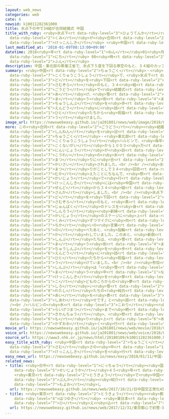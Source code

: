 ```yaml
---
layout: web_news
categories: web
cate: 6
newsid: k10011282361000
title: 氷点下の中で34組が合同結婚式 中国
title_with_ruby: <ruby>氷点下<rt data-ruby-level="3">ひょうてんか</rt></ruby>の<ruby>中<rt data-ruby-level="1">なか</rt></ruby>で34<ruby>組<rt
  data-ruby-level="2">くみ</rt></ruby>が<ruby>合同<rt data-ruby-level="2">ごうどう</rt></ruby><ruby>結婚式<rt
  data-ruby-level="7">けっこんしき</rt></ruby> <ruby>中国<rt data-ruby-level="2">ちゅうごく</rt></ruby>
last_modified_at: '2018-01-09T08:13:00+09:00'
datetime: 2018<ruby>年<rt data-ruby-level="1">ねん</rt></ruby>01<ruby>月<rt data-ruby-level="1">がつ</rt></ruby>09<ruby>日<rt
  data-ruby-level="1">にち</rt></ruby> 08<ruby>時<rt data-ruby-level="2">じ</rt></ruby>13<ruby>分<rt
  data-ruby-level="2">ふん</rt></ruby>
description: 中国・東北部の黒竜江省で、氷点下５度を下回る寒空のもと、３４組のカップルが合同で結婚式を挙げ、雪が舞う街の中心部を歩いて沿道に詰めかけた人たちから祝福を受けました。
summary: <ruby>中国<rt data-ruby-level="2">ちゅうごく</rt></ruby>・<ruby>東北部<rt data-ruby-level="3">とうほくぶ</rt></ruby>の<ruby>黒竜江省<rt
  data-ruby-level="7">こくりゅうこうしょう</rt></ruby>で、<ruby>氷点下<rt data-ruby-level="3">ひょうてんか</rt></ruby>５<ruby>度<rt
  data-ruby-level="3">ど</rt></ruby>を<ruby>下回<rt data-ruby-level="2">したまわ</rt></ruby>る<ruby>寒空<rt
  data-ruby-level="3">さむぞら</rt></ruby>のもと、３４<ruby>組<rt data-ruby-level="2">くみ</rt></ruby>のカップルが<ruby>合同<rt
  data-ruby-level="2">ごうどう</rt></ruby>で<ruby>結婚式<rt data-ruby-level="7">けっこんしき</rt></ruby>を<ruby>挙<rt
  data-ruby-level="4">あ</rt></ruby>げ、<ruby>雪<rt data-ruby-level="2">ゆき</rt></ruby>が<ruby>舞<rt
  data-ruby-level="7">ま</rt></ruby>う<ruby>街<rt data-ruby-level="4">まち</rt></ruby>の<ruby>中心部<rt
  data-ruby-level="3">ちゅうしんぶ</rt></ruby>を<ruby>歩<rt data-ruby-level="2">ある</rt></ruby>いて<ruby>沿道<rt
  data-ruby-level="6">えんどう</rt></ruby>に<ruby>詰<rt data-ruby-level="7">つ</rt></ruby>めかけた<ruby>人<rt
  data-ruby-level="1">ひと</rt></ruby>たちから<ruby>祝福<rt data-ruby-level="4">しゅくふく</rt></ruby>を<ruby>受<rt
  data-ruby-level="3">う</rt></ruby>けました。
image_url: https://newswebeasy.github.io/ja201801/news/web/image/2018/01/09/K10011282361_1801091008_1801091009_01_02.jpg
more: この<ruby>合同<rt data-ruby-level="2">ごうどう</rt></ruby><ruby>結婚式<rt data-ruby-level="7">けっこんしき</rt></ruby>は、<ruby>新年<rt
  data-ruby-level="2">しんねん</rt></ruby>を<ruby>迎<rt data-ruby-level="7">むか</rt></ruby>えた<ruby>中国<rt
  data-ruby-level="2">ちゅうごく</rt></ruby>・<ruby>東北部<rt data-ruby-level="3">とうほくぶ</rt></ruby>の<ruby>黒竜江省<rt
  data-ruby-level="7">こくりゅうこうしょう</rt></ruby>ハルビンで、<ruby>毎年<rt data-ruby-level="2">まいとし</rt></ruby>、<ruby>国内外<rt
  data-ruby-level="2">こくないがい</rt></ruby>から１０００<ruby>万<rt data-ruby-level="2">まん</rt></ruby><ruby>人以上<rt
  data-ruby-level="4">にんいじょう</rt></ruby>が<ruby>訪<rt data-ruby-level="7">おとず</rt></ruby>れる<ruby>恒例<rt
  data-ruby-level="7">こうれい</rt></ruby>の<ruby>氷<rt data-ruby-level="3">こおり</rt></ruby><ruby>祭<rt
  data-ruby-level="3">まつ</rt></ruby>りに<ruby>合<rt data-ruby-level="2">あ</rt></ruby>わせて<ruby>開催<rt
  data-ruby-level="7">かいさい</rt></ruby>されました。<br /><br /><ruby>氷<rt data-ruby-level="3">こおり</rt></ruby><ruby>祭<rt
  data-ruby-level="3">まつ</rt></ruby>りがことしで３４<ruby>回目<rt data-ruby-level="2">かいめ</rt></ruby>を<ruby>迎<rt
  data-ruby-level="7">むか</rt></ruby>えたことにちなんで、<ruby>祭<rt data-ruby-level="3">まつ</rt></ruby>りの<ruby>会場<rt
  data-ruby-level="2">かいじょう</rt></ruby>で<ruby>行<rt data-ruby-level="2">おこな</rt></ruby>われた<ruby>結婚式<rt
  data-ruby-level="7">けっこんしき</rt></ruby>には<ruby>中国<rt data-ruby-level="2">ちゅうごく</rt></ruby><ruby>全土<rt
  data-ruby-level="3">ぜんど</rt></ruby>から３４<ruby>組<rt data-ruby-level="2">くみ</rt></ruby>のカップルが<ruby>参加<rt
  data-ruby-level="4">さんか</rt></ruby>しました。<br /><br /><ruby>氷点下<rt data-ruby-level="3">ひょうてんか</rt></ruby>５<ruby>度<rt
  data-ruby-level="3">ど</rt></ruby>を<ruby>下回<rt data-ruby-level="2">したまわ</rt></ruby>る<ruby>寒空<rt
  data-ruby-level="3">さむぞら</rt></ruby>のもと、<ruby>黒<rt data-ruby-level="2">くろ</rt></ruby>のタキシードと<ruby>純白<rt
  data-ruby-level="6">じゅんぱく</rt></ruby>のドレスを<ruby>身<rt data-ruby-level="3">み</rt></ruby>にまとった<ruby>新郎<rt
  data-ruby-level="7">しんろう</rt></ruby><ruby>新婦<rt data-ruby-level="5">しんぷ</rt></ruby>たちが<ruby>会場<rt
  data-ruby-level="2">かいじょう</rt></ruby>のステージに<ruby>上<rt data-ruby-level="1">あ</rt></ruby>がり、１<ruby>組<rt
  data-ruby-level="2">くみ</rt></ruby>ずつマイクに<ruby>向<rt data-ruby-level="3">む</rt></ruby>かって<ruby>誓<rt
  data-ruby-level="7">ちか</rt></ruby>いの<ruby>言葉<rt data-ruby-level="3">ことば</rt></ruby>を<ruby>述<rt
  data-ruby-level="5">の</rt></ruby>べたあと、<ruby>指輪<rt data-ruby-level="4">ゆびわ</rt></ruby>を<ruby>交<rt
  data-ruby-level="7">か</rt></ruby>わしていました。このあと、<ruby>新郎<rt data-ruby-level="7">しんろう</rt></ruby><ruby>新婦<rt
  data-ruby-level="5">しんぷ</rt></ruby>たちは、<ruby>雪<rt data-ruby-level="2">ゆき</rt></ruby>が<ruby>舞<rt
  data-ruby-level="7">ま</rt></ruby>う<ruby>街<rt data-ruby-level="4">まち</rt></ruby>の<ruby>中心部<rt
  data-ruby-level="3">ちゅうしんぶ</rt></ruby>を<ruby>歩<rt data-ruby-level="2">ある</rt></ruby>いて<ruby>沿道<rt
  data-ruby-level="6">えんどう</rt></ruby>に<ruby>詰<rt data-ruby-level="7">つ</rt></ruby>めかけた<ruby>人<rt
  data-ruby-level="1">ひと</rt></ruby>たちから<ruby>祝福<rt data-ruby-level="4">しゅくふく</rt></ruby>を<ruby>受<rt
  data-ruby-level="3">う</rt></ruby>けていました。<br /><br /><ruby>参加<rt data-ruby-level="4">さんか</rt></ruby>した<ruby>新婦<rt
  data-ruby-level="5">しんぷ</rt></ruby>は「<ruby>雪<rt data-ruby-level="2">ゆき</rt></ruby>が<ruby>舞<rt
  data-ruby-level="7">ま</rt></ruby>う<ruby>中<rt data-ruby-level="1">なか</rt></ruby>で<ruby>結婚式<rt
  data-ruby-level="7">けっこんしき</rt></ruby>を<ruby>挙<rt data-ruby-level="4">あ</rt></ruby>げるのが<ruby>子<rt
  data-ruby-level="1">こ</rt></ruby>どものころからの<ruby>夢<rt data-ruby-level="5">ゆめ</rt></ruby>でした。この<ruby>白<rt
  data-ruby-level="1">しろ</rt></ruby>い<ruby>雪<rt data-ruby-level="2">ゆき</rt></ruby>は<ruby>私<rt
  data-ruby-level="8">わたし</rt></ruby>たちの<ruby>純白<rt data-ruby-level="6">じゅんぱく</rt></ruby>の<ruby>愛<rt
  data-ruby-level="4">あい</rt></ruby>を<ruby>表<rt data-ruby-level="3">あらわ</rt></ruby>しているようで、とても<ruby>幸<rt
  data-ruby-level="3">しあわ</rt></ruby>せです」と<ruby>話<rt data-ruby-level="2">はな</rt></ruby>していました。<br
  /><br />ハルビンの<ruby>氷<rt data-ruby-level="3">こおり</rt></ruby><ruby>祭<rt data-ruby-level="3">まつ</rt></ruby>りは<ruby>来月末<rt
  data-ruby-level="4">らいげつまつ</rt></ruby>まで<ruby>続<rt data-ruby-level="4">つづ</rt></ruby>き、<ruby>期間中<rt
  data-ruby-level="3">きかんちゅう</rt></ruby>、<ruby>祭<rt data-ruby-level="3">まつ</rt></ruby>りを<ruby>盛<rt
  data-ruby-level="6">も</rt></ruby>り<ruby>上<rt data-ruby-level="6">あ</rt></ruby>げるイベントが<ruby>数多<rt
  data-ruby-level="2">かずおお</rt></ruby>く<ruby>行<rt data-ruby-level="2">おこな</rt></ruby>われるということです。
movie_url: https://newswebeasy.github.io/ja201801/news/web/movie/2018/01/09/k10011282361_201801091612_201801091612.mp4
voice_url: https://newswebeasy.github.io/ja201801/news/web/voice/2018/01/09/k10011282361_201801091612_201801091612.mp3
source_url: https://www3.nhk.or.jp/news/html/20180109/k10011282361000.html
easy_title_with_ruby: <ruby>中国<rt data-ruby-level="2">ちゅうごく</rt></ruby> －５℃の<ruby>寒<rt
  data-ruby-level="3">さむ</rt></ruby>さの<ruby>中<rt data-ruby-level="1">なか</rt></ruby>で３４のカップルが<ruby>結婚式<rt
  data-ruby-level="7">けっこんしき</rt></ruby>を<ruby>行<rt data-ruby-level="2">おこな</rt></ruby>う
easy_news_url: https://newswebeasy.github.io/news/easy/2018/01/11/中国-5Cの寒さの中で34のカップルが結婚式を行う
related_news:
- title: <ruby>日中<rt data-ruby-level="1">にっちゅう</rt></ruby><ruby>国交<rt data-ruby-level="2">こっこう</rt></ruby><ruby>正常化<rt
    data-ruby-level="5">せいじょうか</rt></ruby>４５<ruby>年<rt data-ruby-level="1">ねん</rt></ruby>
    <ruby>東京<rt data-ruby-level="2">とうきょう</rt></ruby>で<ruby>中国<rt data-ruby-level="2">ちゅうごく</rt></ruby><ruby>文化<rt
    data-ruby-level="3">ぶんか</rt></ruby><ruby>紹介<rt data-ruby-level="7">しょうかい</rt></ruby>の<ruby>催<rt
    data-ruby-level="7">もよお</rt></ruby>し
  url: https://newswebeasy.github.io/news/web/2017/10/21/日中国交正常化45年-東京で中国文化紹介の催し
- title: <ruby>東京<rt data-ruby-level="2">とうきょう</rt></ruby><ruby>都心<rt data-ruby-level="3">としん</rt></ruby>で<ruby>初雪<rt
    data-ruby-level="4">はつゆき</rt></ruby> <ruby>東日本<rt data-ruby-level="2">ひがしにほん</rt></ruby>で<ruby>冷<rt
    data-ruby-level="7">ひ</rt></ruby>え<ruby>込<rt data-ruby-level="7">こ</rt></ruby>み
  url: https://newswebeasy.github.io/news/web/2017/12/31/東京都心で初雪-東日本で冷え込み
...
```

